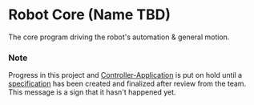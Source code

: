 # Robot Core (Name TBD)

The core program driving the robot's automation & general motion.

### Note
Progress in this project and [Controller-Application](https://github.com/MSS-Science-Olympics/Controller-Application) is put on hold until a [specification](https://github.com/MSS-Science-Olympics/Robot-Core/tree/main/Specification) has been created and finalized after review from the team. This message is a sign that it hasn't happened yet.